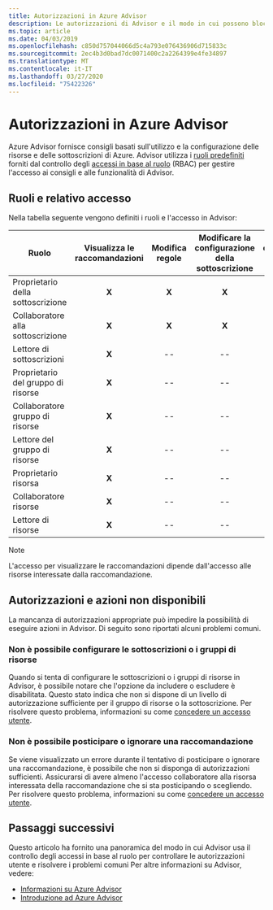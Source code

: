 ```yaml
---
title: Autorizzazioni in Azure Advisor
description: Le autorizzazioni di Advisor e il modo in cui possono bloccare la possibilità di configurare le sottoscrizioni o posticipare o ignorare le raccomandazioni.
ms.topic: article
ms.date: 04/03/2019
ms.openlocfilehash: c850d757044066d5c4a793e076436906d715833c
ms.sourcegitcommit: 2ec4b3d0bad7dc0071400c2a2264399e4fe34897
ms.translationtype: MT
ms.contentlocale: it-IT
ms.lasthandoff: 03/27/2020
ms.locfileid: "75422326"
---
```

# <a name="permissions-in-azure-advisor"></a>Autorizzazioni in Azure Advisor

Azure Advisor fornisce consigli basati sull'utilizzo e la configurazione delle risorse e delle sottoscrizioni di Azure. Advisor utilizza i [ruoli predefiniti](https://docs.microsoft.com/azure/role-based-access-control/built-in-roles) forniti dal controllo degli [accessi in base al ruolo](https://docs.microsoft.com/azure/role-based-access-control/overview) (RBAC) per gestire l'accesso ai consigli e alle funzionalità di Advisor. 

## <a name="roles-and-their-access"></a>Ruoli e relativo accesso

Nella tabella seguente vengono definiti i ruoli e l'accesso in Advisor:

| **Ruolo** | **Visualizza le raccomandazioni** | **Modifica regole** | **Modificare la configurazione della sottoscrizione** | **Modificare la configurazione del gruppo di risorse**| **Ignorare e posticipare le raccomandazioni**|
|---|:---:|:---:|:---:|:---:|:---:|
|Proprietario della sottoscrizione|**X**|**X**|**X**|**X**|**X**|
|Collaboratore alla sottoscrizione|**X**|**X**|**X**|**X**|**X**|
|Lettore di sottoscrizioni|**X**|--|--|--|--|
|Proprietario del gruppo di risorse|**X**|--|--|**X**|**X**|
|Collaboratore gruppo di risorse|**X**|--|--|**X**|**X**|
|Lettore del gruppo di risorse|**X**|--|--|--|--|
|Proprietario risorsa|**X**|--|--|--|**X**|
|Collaboratore risorse|**X**|--|--|--|**X**|
|Lettore di risorse|**X**|--|--|--|--|

> [!NOTE]
> L'accesso per visualizzare le raccomandazioni dipende dall'accesso alle risorse interessate dalla raccomandazione.

## <a name="permissions-and-unavailable-actions"></a>Autorizzazioni e azioni non disponibili

La mancanza di autorizzazioni appropriate può impedire la possibilità di eseguire azioni in Advisor. Di seguito sono riportati alcuni problemi comuni.

### <a name="unable-to-configure-subscriptions-or-resource-groups"></a>Non è possibile configurare le sottoscrizioni o i gruppi di risorse

Quando si tenta di configurare le sottoscrizioni o i gruppi di risorse in Advisor, è possibile notare che l'opzione da includere o escludere è disabilitata. Questo stato indica che non si dispone di un livello di autorizzazione sufficiente per il gruppo di risorse o la sottoscrizione. Per risolvere questo problema, informazioni su come [concedere un accesso utente](https://docs.microsoft.com/azure/role-based-access-control/quickstart-assign-role-user-portal).

### <a name="unable-to-postpone-or-dismiss-a-recommendation"></a>Non è possibile posticipare o ignorare una raccomandazione

Se viene visualizzato un errore durante il tentativo di posticipare o ignorare una raccomandazione, è possibile che non si disponga di autorizzazioni sufficienti. Assicurarsi di avere almeno l'accesso collaboratore alla risorsa interessata della raccomandazione che si sta posticipando o scegliendo. Per risolvere questo problema, informazioni su come [concedere un accesso utente](https://docs.microsoft.com/azure/role-based-access-control/quickstart-assign-role-user-portal).

## <a name="next-steps"></a>Passaggi successivi

Questo articolo ha fornito una panoramica del modo in cui Advisor usa il controllo degli accessi in base al ruolo per controllare le autorizzazioni utente e risolvere i problemi comuni Per altre informazioni su Advisor, vedere:

- [Informazioni su Azure Advisor](https://docs.microsoft.com/azure/advisor/advisor-overview)
- [Introduzione ad Azure Advisor](https://docs.microsoft.com/azure/advisor/advisor-get-started)
